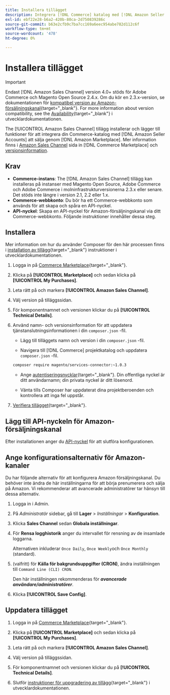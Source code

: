 ```yaml
---
title: Installera tillägget
description: Integrera [!DNL Commerce] katalog med [!DNL Amazon Seller Accounts] och sälja genom [!DNL Amazon Marketplace]hämtar och installerar tillägget Amazon Sales Channel.
exl-id: ebf22e28-b6a2-420b-80ca-2d750839286c
source-git-commit: b63e2cfb9c7ba7cc169a6eec954abe782d112c6f
workflow-type: tm+mt
source-wordcount: '478'
ht-degree: 0%

---
```


# Installera tillägget

>[!IMPORTANT]
>
>Endast [!DNL Amazon Sales Channel] version 4.0+ stöds för Adobe Commerce och Magento Open Source 2.4.x. Om du kör en 2.3.x-version, se dokumentationen för [kompatibel version av Amazon-försäljningskanal](https://docs.magento.com/user-guide/v2.3/sales-channels/amazon/amazon-sales-channel.html){target="_blank"}. For more information about version compatibility, see the [Availability](https://devdocs.magento.com/release/availability.html){target="_blank"} i utvecklardokumentationen.

The [!UICONTROL Amazon Sales Channel] tillägg installerar och lägger till funktioner för att integrera din Commerce-katalog med [!DNL Amazon Seller Accounts] att sälja genom [!DNL Amazon Marketplace]. Mer information finns i [Amazon Sales Channel](https://marketplace.magento.com/magento-module-amazon.html) sida in [!DNL Commerce Marketplace] och [versionsinformation](release-notes.md).

## Krav

- **Commerce-instans**: The [!DNL Amazon Sales Channel] tillägg kan installeras på instanser med Magento Open Source, Adobe Commerce och Adobe Commerce i molninfrastrukturversionerna 2.3.x eller senare. Det stöds inte längre i version 2.1, 2.2 eller 1.x.
- **Commerce-webbkonto**: Du bör ha ett Commerce-webbkonto som används för att skapa och spåra en API-nyckel.
- **API-nyckel**: Skapa en API-nyckel för Amazon-försäljningskanal via ditt Commerce-webbkonto. Följande instruktioner innehåller dessa steg.

## Installera

Mer information om hur du använder Composer för den här processen finns i [installation av tillägg](https://devdocs.magento.com/extensions/install/){target="_blank"} instruktioner i utvecklardokumentationen.

1. Logga in på [Commerce Marketplace](https://marketplace.magento.com/customer/account/){target="_blank"}.

1. Klicka på **[!UICONTROL Marketplace]** och sedan klicka på **[!UICONTROL My Purchases]**.

1. Leta rätt på och markera **[!UICONTROL Amazon Sales Channel]**.

1. Välj version på tilläggssidan.

1. För komponentnamnet och versionen klickar du på **[!UICONTROL Technical Details]**.

1. Använd namn- och versionsinformation för att uppdatera tjänstanslutningsinformationen i din `composer.json` -fil.

   - Lägg till tilläggets namn och version i din `composer.json` -fil.

   - Navigera till [!DNL Commerce] projektkatalog och uppdatera `composer.json` -fil.

   ```bash
   composer require magento/services-connector:~1.0.3
   ```

   - Ange [autentiseringsnycklar](https://devdocs.magento.com/guides/v2.4/install-gde/prereq/connect-auth.html){target="_blank"}. Din offentliga nyckel är ditt användarnamn; din privata nyckel är ditt lösenord.

   - Vänta tills Composer har uppdaterat dina projektberoenden och kontrollera att inga fel uppstår.


1. [Verifiera tillägget](https://devdocs.magento.com/extensions/install/#verify-the-extension){target="_blank"}.

## Lägg till API-nyckeln för Amazon-försäljningskanal

Efter installationen anger du [API-nyckel](./amazon-verify-api-key.md) för att slutföra konfigurationen.

## Ange konfigurationsalternativ för Amazon-kanaler

Du har följande alternativ för att konfigurera Amazon försäljningskanal. Du behöver inte ändra de här inställningarna för att börja prenumerera och sälja på Amazon. Vi rekommenderar att avancerade administratörer tar hänsyn till dessa alternativ.

1. Logga in i Admin.

1. På _Administratör_ sidebar, gå till **Lager** > _Inställningar_ > **Konfiguration**.

1. Klicka **Sales Channel** sedan **Globala inställningar**.

1. För **Rensa logghistorik** anger du intervallet för rensning av de insamlade loggarna.

   Alternativen inkluderar `Once Daily`, `Once Weekly`och `Once Monthly` (standard).

1. (valfritt) för **Källa för bakgrundsuppgifter (CRON)**, ändra inställningen till `Command Line (CLI) CRON`.

   Den här inställningen rekommenderas för **_avancerade användare/administratörer_**.

1. Klicka **[!UICONTROL Save Config]**.

## Uppdatera tillägget

1. Logga in på [Commerce Marketplace](https://marketplace.magento.com/customer/account/){target="_blank"}.

1. Klicka på **[!UICONTROL Marketplace]** och sedan klicka på **[!UICONTROL My Purchases]**.

1. Leta rätt på och markera **[!UICONTROL Amazon Sales Channel]**.

1. Välj version på tilläggssidan.

1. För komponentnamnet och versionen klickar du på **[!UICONTROL Technical Details]**.

1. Slutför [instruktioner för uppgradering av tillägg](https://devdocs.magento.com/extensions/install/#upgrade-an-extension){target="_blank"} i utvecklardokumentationen.

